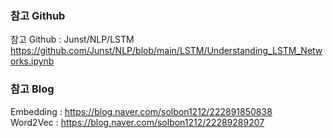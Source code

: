 ### 참고 Github <br>
참고 Github : Junst/NLP/LSTM https://github.com/Junst/NLP/blob/main/LSTM/Understanding_LSTM_Networks.ipynb

### 참고 Blog

Embedding : https://blog.naver.com/solbon1212/222891850838 <br>
Word2Vec : https://blog.naver.com/solbon1212/22289289207
